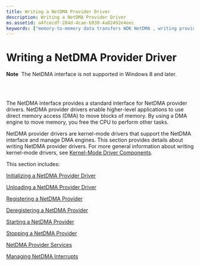 ```yaml
---
title: Writing a NetDMA Provider Driver
description: Writing a NetDMA Provider Driver
ms.assetid: a4fcecdf-284d-4cae-b930-4a02492e4eec
keywords: ["memory-to-memory data transfers WDK NetDMA , writing provider drivers", "data transfers WDK NetDMA , writing provider drivers", "transferring data WDK NetDMA , writing provider drivers", "NetDMA WDK networking , writing provider drivers", "DMA transfers WDK N"]
---
```


# Writing a NetDMA Provider Driver


**Note**  The NetDMA interface is not supported in Windows 8 and later.

 

## <a href="" id="ddk-writing-a-netdma-provider-driver-ng"></a>


The NetDMA interface provides a standard interface for NetDMA provider drivers. NetDMA provider drivers enable higher-level applications to use direct memory access (DMA) to move blocks of memory. By using a DMA engine to move memory, you free the CPU to perform other tasks.

NetDMA provider drivers are kernel-mode drivers that support the NetDMA interface and manage DMA engines. This section provides details about writing NetDMA provider drivers. For more general information about writing kernel-mode drivers, see [Kernel-Mode Driver Components](https://msdn.microsoft.com/library/windows/hardware/ff553213).

This section includes:

[Initializing a NetDMA Provider Driver](initializing-a-netdma-provider-driver.md)

[Unloading a NetDMA Provider Driver](unloading-a-netdma-provider-driver.md)

[Registering a NetDMA Provider](registering-a-netdma-provider.md)

[Deregistering a NetDMA Provider](deregistering-a-netdma-provider.md)

[Starting a NetDMA Provider](starting-a-netdma-provider.md)

[Stopping a NetDMA Provider](stopping-a-netdma-provider.md)

[NetDMA Provider Services](netdma-provider-services.md)

[Managing NetDMA Interrupts](managing-netdma-interrupts.md)

 

 





